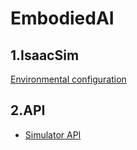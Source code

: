 # EmbodiedAI
## 1.IsaacSim 
[Environmental configuration](https://github.com/pzhren/EmbodiedAI/blob/main/IsaacSim.md)
## 2.API
- [Simulator API](https://github.com/pzhren/EmbodiedAI/tree/main/api.md)
